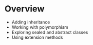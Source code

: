 # Overview

- Adding inheritance
- Working with polymorphism
- Exploring sealed and abstract classes
- Using extension methods
